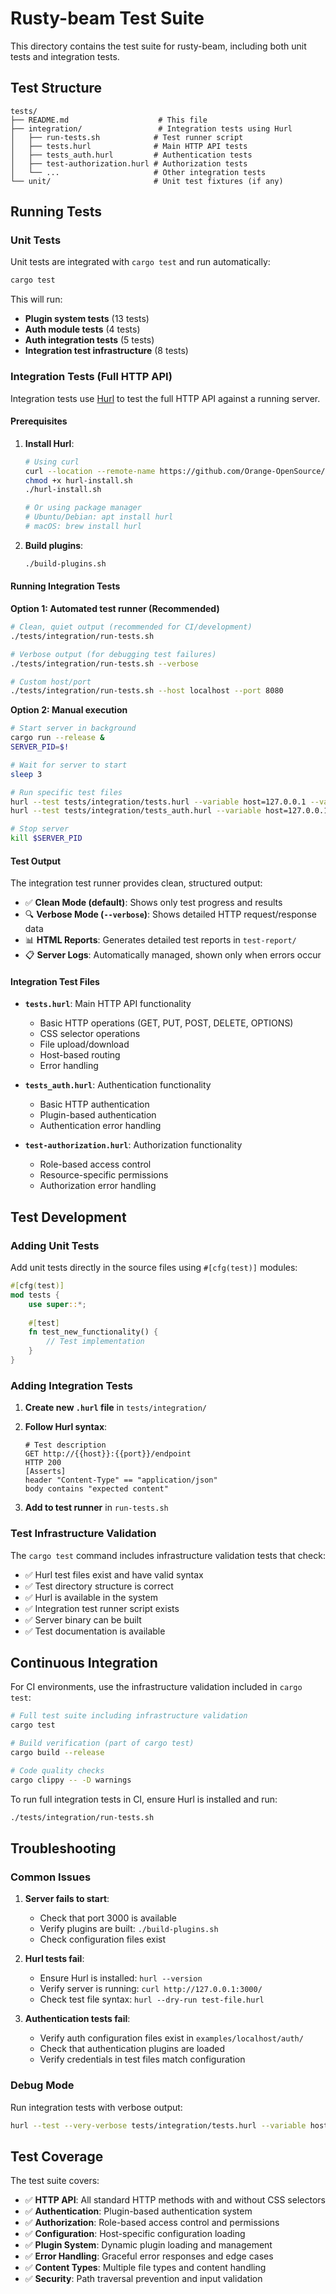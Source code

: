# Rusty-beam Test Suite

This directory contains the test suite for rusty-beam, including both unit tests and integration tests.

## Test Structure

```
tests/
├── README.md                    # This file
├── integration/                 # Integration tests using Hurl
│   ├── run-tests.sh            # Test runner script  
│   ├── tests.hurl              # Main HTTP API tests
│   ├── tests_auth.hurl         # Authentication tests
│   ├── test-authorization.hurl # Authorization tests
│   └── ...                     # Other integration tests
└── unit/                       # Unit test fixtures (if any)
```

## Running Tests

### Unit Tests

Unit tests are integrated with `cargo test` and run automatically:

```bash
cargo test
```

This will run:
- **Plugin system tests** (13 tests)
- **Auth module tests** (4 tests)  
- **Auth integration tests** (5 tests)
- **Integration test infrastructure** (8 tests)

### Integration Tests (Full HTTP API)

Integration tests use [Hurl](https://hurl.dev/) to test the full HTTP API against a running server.

#### Prerequisites

1. **Install Hurl**:
   ```bash
   # Using curl
   curl --location --remote-name https://github.com/Orange-OpenSource/hurl/releases/latest/download/hurl-install.sh
   chmod +x hurl-install.sh
   ./hurl-install.sh
   
   # Or using package manager
   # Ubuntu/Debian: apt install hurl
   # macOS: brew install hurl
   ```

2. **Build plugins**:
   ```bash
   ./build-plugins.sh
   ```

#### Running Integration Tests

**Option 1: Automated test runner (Recommended)**
```bash
# Clean, quiet output (recommended for CI/development)
./tests/integration/run-tests.sh

# Verbose output (for debugging test failures)
./tests/integration/run-tests.sh --verbose

# Custom host/port
./tests/integration/run-tests.sh --host localhost --port 8080
```

**Option 2: Manual execution**
```bash
# Start server in background
cargo run --release &
SERVER_PID=$!

# Wait for server to start
sleep 3

# Run specific test files
hurl --test tests/integration/tests.hurl --variable host=127.0.0.1 --variable port=3000
hurl --test tests/integration/tests_auth.hurl --variable host=127.0.0.1 --variable port=3000

# Stop server
kill $SERVER_PID
```

#### Test Output

The integration test runner provides clean, structured output:

- ✅ **Clean Mode (default)**: Shows only test progress and results
- 🔍 **Verbose Mode (`--verbose`)**: Shows detailed HTTP request/response data  
- 📊 **HTML Reports**: Generates detailed test reports in `test-report/`
- 📋 **Server Logs**: Automatically managed, shown only when errors occur

#### Integration Test Files

- **`tests.hurl`**: Main HTTP API functionality
  - Basic HTTP operations (GET, PUT, POST, DELETE, OPTIONS)
  - CSS selector operations
  - File upload/download
  - Host-based routing
  - Error handling

- **`tests_auth.hurl`**: Authentication functionality
  - Basic HTTP authentication
  - Plugin-based authentication
  - Authentication error handling

- **`test-authorization.hurl`**: Authorization functionality
  - Role-based access control
  - Resource-specific permissions
  - Authorization error handling

## Test Development

### Adding Unit Tests

Add unit tests directly in the source files using `#[cfg(test)]` modules:

```rust
#[cfg(test)]
mod tests {
    use super::*;
    
    #[test]
    fn test_new_functionality() {
        // Test implementation
    }
}
```

### Adding Integration Tests

1. **Create new `.hurl` file** in `tests/integration/`
2. **Follow Hurl syntax**:
   ```hurl
   # Test description
   GET http://{{host}}:{{port}}/endpoint
   HTTP 200
   [Asserts]
   header "Content-Type" == "application/json"
   body contains "expected content"
   ```

3. **Add to test runner** in `run-tests.sh`

### Test Infrastructure Validation

The `cargo test` command includes infrastructure validation tests that check:
- ✅ Hurl test files exist and have valid syntax
- ✅ Test directory structure is correct
- ✅ Hurl is available in the system
- ✅ Integration test runner script exists
- ✅ Server binary can be built
- ✅ Test documentation is available

## Continuous Integration

For CI environments, use the infrastructure validation included in `cargo test`:

```bash
# Full test suite including infrastructure validation
cargo test

# Build verification (part of cargo test)
cargo build --release

# Code quality checks
cargo clippy -- -D warnings
```

To run full integration tests in CI, ensure Hurl is installed and run:

```bash
./tests/integration/run-tests.sh
```

## Troubleshooting

### Common Issues

1. **Server fails to start**:
   - Check that port 3000 is available
   - Verify plugins are built: `./build-plugins.sh`
   - Check configuration files exist

2. **Hurl tests fail**:
   - Ensure Hurl is installed: `hurl --version`
   - Verify server is running: `curl http://127.0.0.1:3000/`
   - Check test file syntax: `hurl --dry-run test-file.hurl`

3. **Authentication tests fail**:
   - Verify auth configuration files exist in `examples/localhost/auth/`
   - Check that authentication plugins are loaded
   - Verify credentials in test files match configuration

### Debug Mode

Run integration tests with verbose output:

```bash
hurl --test --very-verbose tests/integration/tests.hurl --variable host=127.0.0.1 --variable port=3000
```

## Test Coverage

The test suite covers:

- ✅ **HTTP API**: All standard HTTP methods with and without CSS selectors
- ✅ **Authentication**: Plugin-based authentication system
- ✅ **Authorization**: Role-based access control and permissions  
- ✅ **Configuration**: Host-specific configuration loading
- ✅ **Plugin System**: Dynamic plugin loading and management
- ✅ **Error Handling**: Graceful error responses and edge cases
- ✅ **Content Types**: Multiple file types and content handling
- ✅ **Security**: Path traversal prevention and input validation